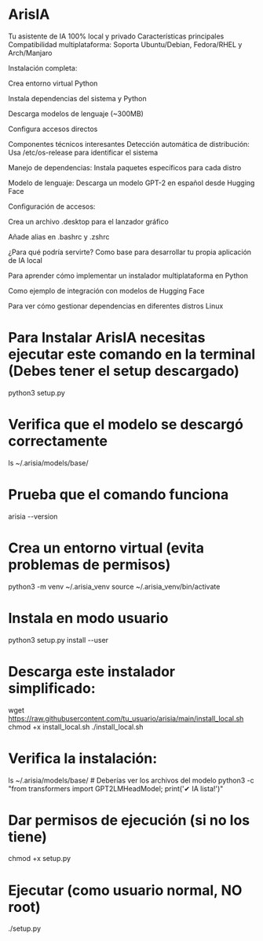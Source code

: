 # ArisIA
Tu asistente de IA 100% local y privado 
Características principales
Compatibilidad multiplataforma: Soporta Ubuntu/Debian, Fedora/RHEL y Arch/Manjaro

Instalación completa:

Crea entorno virtual Python

Instala dependencias del sistema y Python

Descarga modelos de lenguaje (~300MB)

Configura accesos directos

Componentes técnicos interesantes
Detección automática de distribución: Usa /etc/os-release para identificar el sistema

Manejo de dependencias: Instala paquetes específicos para cada distro

Modelo de lenguaje: Descarga un modelo GPT-2 en español desde Hugging Face

Configuración de accesos:

Crea un archivo .desktop para el lanzador gráfico

Añade alias en .bashrc y .zshrc

¿Para qué podría servirte?
Como base para desarrollar tu propia aplicación de IA local

Para aprender cómo implementar un instalador multiplataforma en Python

Como ejemplo de integración con modelos de Hugging Face

Para ver cómo gestionar dependencias en diferentes distros Linux

# Para Instalar ArisIA necesitas ejecutar este comando en la terminal (Debes tener el setup descargado)
python3 setup.py

# Verifica que el modelo se descargó correctamente
ls ~/.arisia/models/base/

# Prueba que el comando funciona
arisia --version

# Crea un entorno virtual (evita problemas de permisos)
python3 -m venv ~/.arisia_venv
source ~/.arisia_venv/bin/activate

# Instala en modo usuario
python3 setup.py install --user

# Descarga este instalador simplificado:
wget https://raw.githubusercontent.com/tu_usuario/arisia/main/install_local.sh
chmod +x install_local.sh
./install_local.sh

# Verifica la instalación:
ls ~/.arisia/models/base/  # Deberías ver los archivos del modelo
python3 -c "from transformers import GPT2LMHeadModel; print('✔ IA lista!')"

# Dar permisos de ejecución (si no los tiene)
chmod +x setup.py

# Ejecutar (como usuario normal, NO root)
./setup.py
